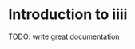 # Introduction to iiii

TODO: write [great documentation](http://jacobian.org/writing/what-to-write/)
